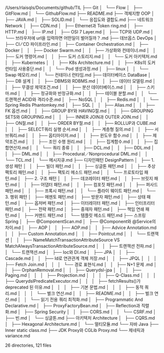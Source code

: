 /Users/rlaisqls/Documents/github/TIL
├── Git
│   └── Flow
│       ├── GitFlow.md
│       └── GithubFlow.md
├── README.md
├── 객체지향 OOP
│   ├── JAVA.md
│   ├── SOLID.md
│   └── 응집도와 결합도.md
├── 네트워크 Network
│   ├── CDN.md
│   ├── Ethernet과 Token ring.md
│   ├── HTTP.md
│   ├── IP.md
│   ├── OSI 7 Layer.md
│   ├── TCP와 UDP.md
│   └── 브라우저에 url을 입력하면 어떤일이 벌어질까？.md
├── 데브옵스 DevOps
│   ├── CI ⁄ CD 파이프라인.md
│   ├── Container Orchestration.md
│   ├── Docker
│   │   ├── Docker Swarm.md
│   │   ├── 가상화와 컨테이너.md
│   │   ├── 도커 명령어.md
│   │   ├── 도커 스토리지.md
│   │   └── 도커 아키텍처.md
│   ├── Kubernetes
│   │   ├── K8s Architecture.md
│   │   ├── K8s의 도커 런타임 사용중단.md
│   │   └── Pod 생성과정.md
│   ├── linux
│   │   └── Swap 메모리.md
│   └── 컨테이너 런타임.md
├── 데이터베이스 DataBase
│   ├── DB 설계
│   │   ├── DBMS와 RDBMS.md
│   │   ├── 데이터 모델링.md
│   │   ├── 무결성 제약조건.md
│   │   ├── 분산 데이터베이스.md
│   │   ├── 스키마.md
│   │   ├── 정규화와 반정규화.md
│   │   ├── 테이블 분할.md
│   │   └── 트랜잭션 ACID와 격리수준.md
│   ├── NoSQL
│   │   ├── Redis.md
│   │   └── Spring Redis Phantomkey.md
│   ├── SQL
│   │   ├── Alias.md
│   │   ├── FK 옵션.md
│   │   ├── GROUP BY와 HAVING절.md
│   │   ├── GROUPING SETS와 GROUPING.md
│   │   ├── INNER JOIN과 OUTER JOIN.md
│   │   ├── ON절.md
│   │   ├── ORDER BY절.md
│   │   ├── ROLLUP과 CUBE.md
│   │   ├── SELECT쿼리 실행 순서.md
│   │   ├── 계층형 질의.md
│   │   ├── 서브쿼리.md
│   │   ├── 옵티마이저.md
│   │   ├── 윈도우 함수.md
│   │   ├── 제약조건.md
│   │   ├── 조인 수행 원리.md
│   │   ├── 집계함수.md
│   │   ├── 집합연산자.md
│   │   └── 쿼리 종류
│   │       ├── DCL.md
│   │       ├── DDL.md
│   │       ├── DML.md
│   │       ├── Procedural／Nonprocedural DML.md
│   │       └── TCL.md
│   └── 메시지큐.md
├── 디자인패턴 DesignPattern
│   ├── 1. 생성 패턴
│   │   ├── 빌더 패턴.md
│   │   ├── 싱글톤 패턴.md
│   │   ├── 추상 팩토리 패턴.md
│   │   ├── 팩토리 메소드 패턴.md
│   │   └── 프로토타입 패턴.md
│   ├── 2. 구조 패턴
│   │   ├── 데코레이터 패턴.md
│   │   ├── 브릿지 패턴.md
│   │   ├── 어댑터 패턴.md
│   │   ├── 컴포짓 패턴.md
│   │   ├── 퍼사드 패턴.md
│   │   ├── 프록시 패턴.md
│   │   └── 플라이 웨이트 패턴.md
│   └── 3. 행위 패턴
│       ├── 메멘토 패턴.md
│       ├── 방문자 패턴.md
│       ├── 상태 패턴.md
│       ├── 옵저버 패턴.md
│       ├── 이터레이터 패턴.md
│       ├── 인터프리터 패턴.md
│       ├── 전략 패턴.md
│       ├── 중재자 패턴.md
│       ├── 책임 연쇄 패턴.md
│       ├── 커맨드 패턴.md
│       └── 템플릿 메소드 패턴.md
├── 스프링 Spring
│   ├── @ComponentScan.md
│   ├── @Component와 @Service의 차이.md
│   ├── AOP
│   │   ├── AOP.md
│   │   ├── Advice Annotation.md
│   │   ├── Custom Annotation.md
│   │   ├── Pointcut.md
│   │   └── 트랜잭션
│   │       ├── NameMatchTransactionAttributeSource VS MatchAlwaysTransactionAttributeSource.md
│   │       ├── 트랜잭션 전파.md
│   │       └── 트랜잭션.md
│   ├── Ioc와 DI.md
│   ├── JPA
│   │   ├── Cascade.md
│   │   ├── Id로 연관관계 객체 저장.md
│   │   ├── JPQL
│   │   │   ├── Fetch Join.md
│   │   │   └── 경로 표현식.md
│   │   ├── N+1 문제 .md
│   │   ├── OrphanRemoval.md
│   │   ├── Querydsl-jpa
│   │   │   ├── Paging.md
│   │   │   ├── Projection.md
│   │   │   ├── Q-Class.md
│   │   │   ├── QuerydslPredicateExecutor.md
│   │   │   ├── fetchResults()가 deprecated 된 이유.md
│   │   │   ├── 기본 문법.md
│   │   │   ├── 동적 쿼리.md
│   │   │   └── 벌크 연산.md
│   │   ├── README.md
│   │   ├── 벌크 연산.md
│   │   └── 읽기 전용 쿼리 최적화.md
│   ├── Programmatic And Declarative.md
│   ├── ProxyFactoryBean.md
│   ├── Reflection과 직렬화.md
│   ├── Spring Security
│   │   ├── CORS.md
│   │   └── CSRF.md
│   ├── 빈.md
│   └── 싱글톤.md
├── 아키텍처 Architecture
│   ├── CQRS.md
│   ├── Hexagonal Architecture.md
│   └── 멀티모듈.md
└── 자바 Java
    ├── Inner static class.md
    ├── JDK Proxy와 CGLib Proxy.md
    └── 제네릭과 variance.md

26 directories, 121 files
